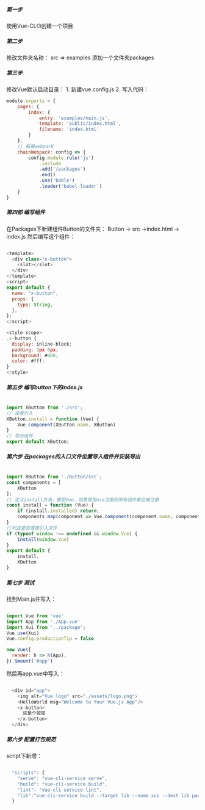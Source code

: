 ##### 第一步
使用Vue-CLI3创建一个项目
##### 第二步
修改文件夹名称：
src => examples
添加一个文件夹packages
##### 第三步
修改Vue默认启动目录：
    1. 新建vue.config.js
    2. 写入代码：  
```javascript
module.exports = {
    pages: {
        index: {
            entry: 'examples/main.js',
            template: 'public/index.html',
            filename: 'index.html'
        }
    },
    // 拓展webpacK
    chainWebpack: config => {
        config.module.rule('js')
            .include
            .add('/packages')
            .end()
            .use('bable')
            .loader('babel-loader')
    }
}
```
##### 第四部 编写组件
在Packages下新建组件Button的文件夹：
Button -> src ->index.html
       -> index.js
然后编写这个组件：
```javascript

<template>
  <div class="x-button">
    <slot></slot>
  </div>
</template>
<script>
export default {
  name: "x-button",
  props: {
    type: String,
  },
};
</script>

<style scope>
.x-button {
  display: inline-block;
  padding: 3px 6px;
  background: #000;
  color: #fff;
}
</style>

```
##### 第五步 编写button下的index.js

```javascript

import XButton from './src';
// 按需引入
XButton.install = function (Vue) {
    Vue.component(XButton.name, XButton)
}
// 导出组件
export default XButton;

```

##### 第六步 在packages的入口文件位置导入组件并安装导出

```javascript

import XButton from './Button/src';
const components = [
    XButton
];
// 定义install方法，接受Vue，如果使用use注册则所有组件都会被注册
const install = function (Vue) {
    if (install.installed) return;
    components.map(component => Vue.component(component.name, component))
}
//判定是否直接引入文件
if (typeof window !== undefined && window.Vue) {
    install(window.Vue)
}
export default {
    install,
    XButton
}


```

##### 第七步 测试
找到Main.js并写入：
```javascript

import Vue from 'vue'
import App from './App.vue'
import Xui from '../package';
Vue.use(Xui)
Vue.config.productionTip = false

new Vue({
  render: h => h(App),
}).$mount('#app')


```

然后再app.vue中写入：

```javascript

  <div id="app">
    <img alt="Vue logo" src="./assets/logo.png">
    <HelloWorld msg="Welcome to Your Vue.js App"/>
    <x-button>
      这是个按钮
    </x-button>
  </div>

```


##### 第六步 配置打包规范
script下新增：
```javascript

  "scripts": {
    "serve": "vue-cli-service serve",
    "build": "vue-cli-service build",
    "lint": "vue-cli-service lint",
    "lib":"vue-cli-service build --target lib --name xui --dest lib packages/index.js"
  }

```